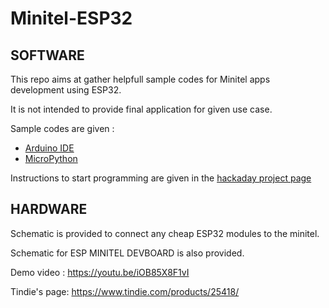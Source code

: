 # Minitel-ESP32

## SOFTWARE

This repo aims at gather helpfull sample codes for Minitel apps development using ESP32.

It is not intended to provide final application for given use case.

Sample codes are given :

* [Arduino IDE](arduino)
* [MicroPython](upython)

Instructions to start programming are given in the [hackaday project page](https://hackaday.io/project/180473-minitel-esp32)

## HARDWARE

Schematic is provided to connect any cheap ESP32 modules to the minitel. 

Schematic for ESP MINITEL DEVBOARD is also provided.

Demo video : https://youtu.be/iOB85X8F1vI

Tindie's page: https://www.tindie.com/products/25418/
